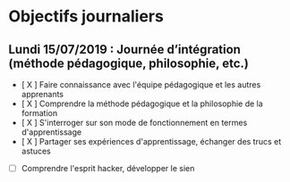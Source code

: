 # Objectifs journaliers

## Lundi 15/07/2019 : Journée d’intégration (méthode pédagogique, philosophie, etc.)


* [ X ] Faire connaissance avec l'équipe pédagogique et les autres apprenants
* [ X ] Comprendre la méthode pédagogique et la philosophie de la formation
* [ X ] S'interroger sur son mode de fonctionnement en termes d'apprentissage
* [ X ] Partager ses expériences d'apprentissage, échanger des trucs et astuces
* [ ] Comprendre l'esprit hacker, développer le sien
